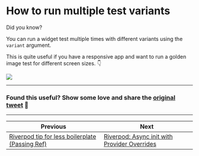 # How to run multiple test variants

Did you know?

You can run a widget test multiple times with different variants using the `variant` argument.

This is quite useful if you have a responsive app and want to run a golden image test for different screen sizes. 👇

![](055.1-multiple-test-variants.png)

---

### Found this useful? Show some love and share the [original tweet](https://twitter.com/biz84/status/1537117778817204225) 🙏

---

| Previous | Next |
| -------- | ---- |
| [Riverpod tip for less boilerplate (Passing Ref)](../0054-riverpod-tip-less-boilerplate/index.md) | [Riverpod: Async init with Provider Overrides](../0056-async-init-provider-overrides/index.md) |
